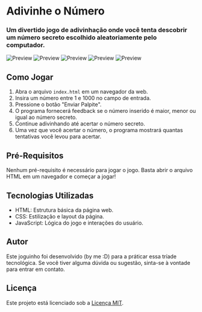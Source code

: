# Adivinhe o Número


### Um divertido jogo de adivinhação onde você tenta descobrir um número secreto escolhido aleatoriamente pelo computador.
![Preview]([assets/preview.png](https://github.com/rog214/BuscaBinaria/blob/main/assets/Preview/1.png?raw=true))
![Preview]([assets/preview.png](https://github.com/rog214/BuscaBinaria/blob/main/assets/Preview/2.png?raw=true))
![Preview]([assets/preview.png](https://github.com/rog214/BuscaBinaria/blob/main/assets/Preview/3.png?raw=true))
![Preview]([assets/preview.png](https://github.com/rog214/BuscaBinaria/blob/main/assets/Preview/4.png?raw=true))
![Preview]([assets/preview.png](https://github.com/rog214/BuscaBinaria/blob/main/assets/Preview/5mobile.png?raw=true))

## Como Jogar

1. Abra o arquivo `index.html` em um navegador da web.
2. Insira um número entre 1 e 1000 no campo de entrada.
3. Pressione o botão "Enviar Palpite".
4. O programa fornecerá feedback se o número inserido é maior, menor ou igual ao número secreto.
5. Continue adivinhando até acertar o número secreto.
6. Uma vez que você acertar o número, o programa mostrará quantas tentativas você levou para acertar.

## Pré-Requisitos

Nenhum pré-requisito é necessário para jogar o jogo. Basta abrir o arquivo HTML em um navegador e começar a jogar!

## Tecnologias Utilizadas

- HTML: Estrutura básica da página web.
- CSS: Estilização e layout da página.
- JavaScript: Lógica do jogo e interações do usuário.

## Autor

Este joguinho foi desenvolvido (by me :D) para a práticar essa tríade tecnológica. Se você tiver alguma dúvida ou sugestão, sinta-se à vontade para entrar em contato.

## Licença

Este projeto está licenciado sob a [Licença MIT](LICENSE).
